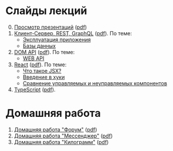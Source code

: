 # Слайды лекций

0. [Просмотр презентаций](https://urfu-2022.github.io/slides/00-presentations/) ([pdf](https://urfu-2022.github.io/slides/00-presentations/index.pdf))
1. [Клиент-Сервер, REST, GraphQL](https://urfu-2022.github.io/slides/01-client-server/) ([pdf](https://urfu-2022.github.io/slides/01-client-server/index.pdf)). По теме:
    * [Эксплуатация приложения](https://urfu-2020.github.io/slides/second-semester/03-operating/#/)
    * [Базы данных](https://urfu-2019.github.io/slides/second-semester/04-databases/#/)
2. [DOM API](https://urfu-2022.github.io/slides/02-dom-api/) ([pdf](https://urfu-2022.github.io/slides/02-dom-api/index.pdf)). По теме:
    * [WEB API](https://urfu-2019.github.io/slides/second-semester/07-web-api/#/)
3. [React](https://urfu-2022.github.io/slides/03-react/) ([pdf](https://urfu-2022.github.io/slides/03-react/index.pdf)). По теме:
    * [Что такое JSX?](https://kentcdodds.com/blog/what-is-jsx)
    * [Введение в хуки](https://ru.reactjs.org/docs/hooks-intro.html)
    * [Сравнение управляемых и неуправляемых компонентов](https://goshakkk.name/controlled-vs-uncontrolled-inputs-react)
4. [TypeScript](https://urfu-2022.github.io/slides/04-typescript/) ([pdf](https://urfu-2022.github.io/slides/04-typescript/index.pdf)).

# Домашняя работа

1. [Домашняя работа "Форум"](https://urfu-2022.github.io/slides/homework-1/) ([pdf](https://urfu-2022.github.io/slides/homework-1/index.pdf))
2. [Домашняя работа "Мессенджер"](https://urfu-2022.github.io/slides/homework-2/) ([pdf](https://urfu-2022.github.io/slides/homework-2/index.pdf))
3. [Домашняя работа "Килограмм"](https://urfu-2022.github.io/slides/homework-3/) ([pdf](https://urfu-2022.github.io/slides/homework-3/index.pdf))
